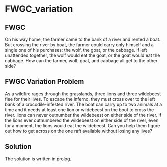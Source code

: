# FWGC_variation

## FWGC 

On his way home, the farmer came to the bank of a river and rented a boat. But crossing the river by boat, the farmer could carry only himself and a single one of his purchases: the wolf, the goat, or the cabbage. If left unattended together, the wolf would eat the goat, or the goat would eat the cabbage. How can the farmer, wolf, goat, and cabbage all get to the other side?

## FWGC Variation Problem

As a wildfire rages through the grasslands, three lions and three wildebeest flee for their lives. To escape the inferno, they must cross over to the left bank of a crocodile-infested river. The boat can carry up to two animals at a time and it needs at least one lion or wildebeest on the boot to cross the river. lions can never outnumber the wildebeest on either side of the river. If the lions ever outnumbered the wildebeest on either side of the river, even for a moment, the lions would eat the wildebeest. Can you help them figure out how to get across on the one raft available without losing any lives? 

## Solution

The solution is written in prolog.
